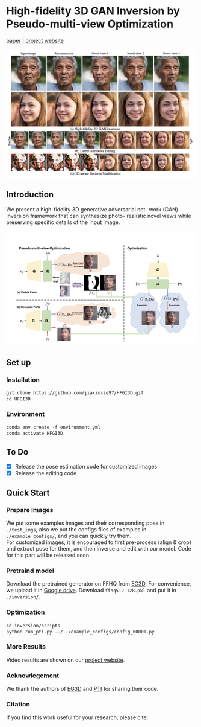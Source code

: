 # High-fidelity 3D GAN Inversion by Pseudo-multi-view Optimization





[paper]() | [project website](https://ken-ouyang.github.io/HFGI3D/index.html)
  
<img src="pics/teaser.png" width="800px"/> 

## Introduction
We present a high-fidelity 3D generative adversarial net-
work (GAN) inversion framework that can synthesize photo-
realistic novel views while preserving specific details of the
input image.

<img src="pics/method.png" width="800px"/>  


## Set up
### Installation
```
git clone https://github.com/jiaxinxie97/HFGI3D.git
cd HFGI3D
```

### Environment

```
conda env create -f environment.yml
conda activate HFGI3D
```

## To Do
- [x] Release the pose estimation code for customized images
- [x] Release the editing code

## Quick Start

### Prepare Images
We put some examples images and their corresponding pose in `./test_imgs`, also we put the configs files of examples in `./example_configs/`, and you can quickly try them.   
For customized images, it is encouraged to first pre-process (align & crop) and extract pose for them, and then inverse and edit with our model. Code for this part will be released soon.

### Pretraind model
Download the pretrained generator on FFHQ from [EG3D](https://github.com/NVlabs/eg3d). For convenience, we upload it in [Google drive](https://drive.google.com/file/d/1rsF-IHBLW7WvDckdbNK9Qm9SwHK02E5l/view?usp=sharing). Download  `ffhq512-128.pkl` and put it in `./inversion/`.

### Optimization
  
```
cd inversion/scripts
python run_pti.py ../../example_configs/config_00001.py
```

### More Results
Video results are shown on our [project website](https://ken-ouyang.github.io/HFGI3D/index.html).

### Acknowlegement   
We thank the authors of [EG3D](https://github.com/NVlabs/eg3d) and [PTI](https://github.com/danielroich/PTI) for sharing their code.

### Citation
If you find this work useful for your research, please cite:



